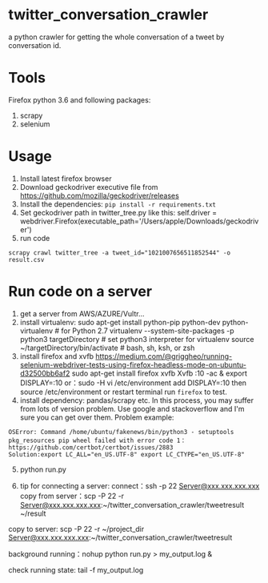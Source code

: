 # twitter_conversation_crawler
a python crawler for getting the whole conversation of a tweet by conversation id.



# Tools
Firefox python 3.6 and following packages:
1. scrapy 
2. selenium


# Usage
1. Install latest firefox browser
2. Download geckodriver executive file from https://github.com/mozilla/geckodriver/releases
3. Install the dependencies:
``pip install -r requirements.txt``
4. Set geckodriver path in twitter_tree.py like this: self.driver = webdriver.Firefox(executable_path='/Users/apple/Downloads/geckodriver')
5. run code

``scrapy crawl twitter_tree -a tweet_id="1021007656511852544" -o result.csv
``
# Run code on a server
1. get a server from AWS/AZURE/Vultr...
2. install virtualenv:
sudo apt-get install python-pip python-dev python-virtualenv # for Python 2.7
virtualenv --system-site-packages -p python3 targetDirectory # set python3 interpreter for virtualenv
source ~/targetDirectory/bin/activate # bash, sh, ksh, or zsh
3. install firefox and xvfb https://medium.com/@griggheo/running-selenium-webdriver-tests-using-firefox-headless-mode-on-ubuntu-d32500bb6af2
sudo apt-get install firefox xvfb
Xvfb :10 -ac &
export DISPLAY=:10 or：sudo -H vi /etc/environment  add DISPLAY=:10  then source /etc/environment or restart terminal
run `firefox` to test.
4. install dependency: pandas/scrapy etc. In this process, you may suffer from lots of version problem. Use google and stackoverflow and I'm sure you can get over them.
Problem example:
````
OSError: Command /home/ubuntu/fakenews/bin/python3 - setuptools pkg_resources pip wheel failed with error code 1： https://github.com/certbot/certbot/issues/2883 
Solution:export LC_ALL="en_US.UTF-8" export LC_CTYPE="en_US.UTF-8"
````
5. python run.py

6. tip for connecting a server: 
connect：ssh -p 22  Server@xxx.xxx.xxx.xxx 
copy from server：scp -P 22 -r Server@xxx.xxx.xxx.xxx:~/twitter_conversation_crawler/tweetresult ~/result 

copy to server: scp -P 22 -r ~/project_dir  Server@xxx.xxx.xxx.xxx:~/twitter_conversation_crawler/tweetresult 

background running：nohup python run.py > my_output.log & 

check running state: tail -f my_output.log
